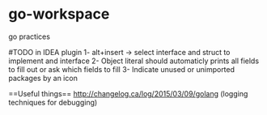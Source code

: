 # go-workspace
go practices


#TODO in IDEA plugin
1- alt+insert -> select interface and struct to implement and interface
2- Object literal should automaticly prints all fields to fill out or ask which fields to fill
3- Indicate unused or unimported packages by an icon

==Useful things==
http://changelog.ca/log/2015/03/09/golang (logging techniques for debugging)
